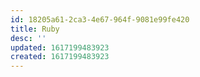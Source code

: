 ```yaml
---
id: 18205a61-2ca3-4e67-964f-9081e99fe420
title: Ruby
desc: ''
updated: 1617199483923
created: 1617199483923
---
```


